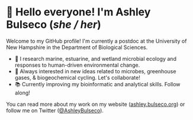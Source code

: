 # 👋 Hello everyone! I'm Ashley Bulseco (_she / her_) 
Welcome to my GitHub profile! I'm currently a postdoc at the University of New Hampshire in the Department of Biological Sciences.

- 🌊 I research marine, estuarine, and wetland microbial ecology and responses to human-driven environmental change.
- 🌱 Always interested in new ideas related to microbes, greenhouse gases, & biogeochemical cycling. Let's collaborate!
- 📚 Currently improving my bioinformatic and analytical skills. Follow along! 

You can read more about my work on my website ([ashley.bulseco.org](https://ashley.bulseco.org)) or follow me on Twitter ([@AshleyBulseco](https://x.com/AshleyBulseco)). 
